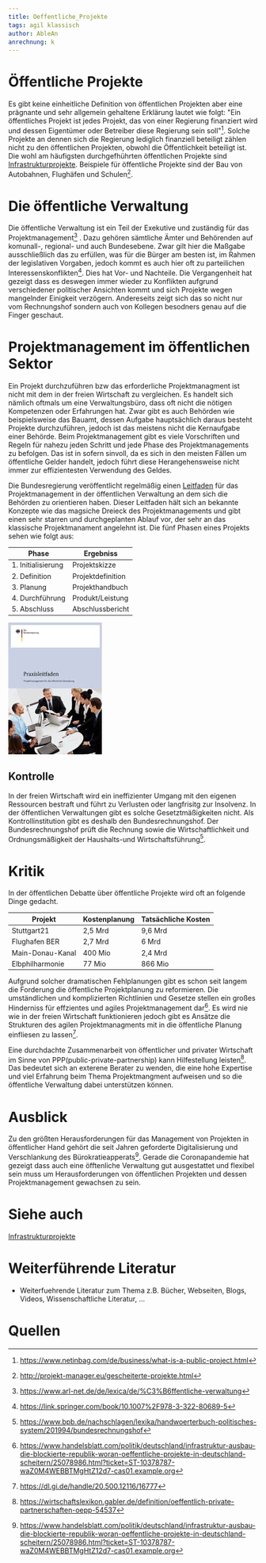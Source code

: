```yaml
---
title: Oeffentliche_Projekte
tags: agil klassisch
author: AbleAn
anrechnung: k 
---
```




[^1]: https://www.netinbag.com/de/business/what-is-a-public-project.html
[^2]: https://dl.gi.de/handle/20.500.12116/16777
[^3]: https://wirtschaftslexikon.gabler.de/definition/oeffentlich-private-partnerschaften-oepp-54537
[^4]: http://projekt-manager.eu/gescheiterte-projekte.html
[^5]: https://www.handelsblatt.com/politik/deutschland/infrastruktur-ausbau-die-blockierte-republik-woran-oeffentliche-projekte-in-deutschland-scheitern/25078986.html?ticket=ST-10378787-waZ0M4WEBBTMgHtZ12d7-cas01.example.org
[^6]: https://www.bpb.de/nachschlagen/lexika/handwoerterbuch-politisches-system/201994/bundesrechnungshof
[^7]: https://www.arl-net.de/de/lexica/de/%C3%B6ffentliche-verwaltung
[^8]: https://link.springer.com/book/10.1007%2F978-3-322-80689-5

# Öffentliche Projekte

Es gibt keine einheitliche Definition von öffentlichen Projekten aber eine prägnante und sehr allgemein gehaltene Erklärung lautet wie folgt: "Ein öffentliches Projekt ist jedes Projekt, das von einer Regierung finanziert wird und dessen Eigentümer oder Betreiber diese Regierung sein soll"[^1]. Solche Projekte an dennen sich die Regierung lediglich finanziell beteiligt zählen nicht zu den öffentlichen Projekten, obwohl die Öffentlichkeit beteiligt ist. Die wohl am häufigsten durchgefhührten öffentlichen Projekte sind [Infrastrukturprojekte](https://github.com/ManagingProjectsSuccessfully/ManagingProjectsSuccessfully.github.io/blob/main/kb/Infrastruktur_Projekte.md). Beispiele für öffentliche Projekte sind der Bau von Autobahnen, Flughäfen und Schulen[^4].

# Die öffentliche Verwaltung
Die öffentliche Verwaltung ist ein Teil der Exekutive und zuständig für das Projektmanagement[^7] . Dazu gehören sämtliche Ämter und Behörenden auf komunall-, regional- und auch Bundesebene. Zwar gilt hier die Maßgabe ausschließlich das zu erfüllen, was für die Bürger am besten ist, im Rahmen der legislativen Vorgaben, jedoch kommt es auch hier oft zu parteilichen Interessenskonflikten[^8].
Dies hat Vor- und Nachteile. Die Vergangenheit hat gezeigt dass es deswegen immer wieder zu Konflikten aufgrund verschiedener politischer Ansichten kommt und sich Projekte wegen mangelnder Einigkeit verzögern. Andereseits zeigt sich das so nicht nur vom Rechnungshof sondern auch von Kollegen besodners genau auf die Finger geschaut.

# Projektmanagement im öffentlichen Sektor
Ein Projekt durchzuführen bzw das erforderliche Projektmanagment ist nicht mit dem in der freien Wirtschaft zu vergleichen. Es handelt sich nämlich oftmals um eine Verwaltungsbüro, dass oft nicht die nötigen Kompetenzen oder Erfahrungen hat. Zwar gibt es auch Behörden wie beispielsweise das Bauamt, dessen Aufgabe hauptsächlich daraus besteht Projekte durchzuführen, jedoch ist das meistens nicht die Kernaufgabe einer Behörde. Beim Projektmanagement gibt es viele Vorschriften und Regeln für nahezu jeden Schritt und jede Phase des Projektmanagements zu befolgen. Das ist in sofern sinvoll, da es sich in den meisten Fällen um öffentliche Gelder handelt, jedoch führt diese Herangehensweise nicht immer zur effizientesten Verwendung des Geldes.

Die Bundesregierung veröffentlicht regelmäßig einen [Leitfaden](https://www.bmi.bund.de/SharedDocs/downloads/DE/veroeffentlichungen/themen/moderne-verwaltung/praxisleitfaden-projektmanagement.html) für das Projektmanagement in der öffentlichen Verwaltung an dem sich die Behörden zu orientieren haben. Dieser Leitfaden hält sich an bekannte Konzepte wie das magsiche Dreieck des Projektmanagements und gibt einen sehr starren und durchgeplanten Ablauf vor, der sehr an das klassische Projektmanament angelehnt ist. Die fünf Phasen eines Projekts sehen wie folgt aus:

| Phase  | Ergebniss |
| ------------- | ------------- |
| 1. Initialisierung  | Projektskizze  |
| 2. Definition  | Projektdefinition  |
| 3. Planung  | Projekthandbuch  |
| 4. Durchführung  | Produkt/Leistung  |
| 5. Abschluss | Abschlussbericht  |    


![Beispielabbildung](Oeffentliche_Projekte/images.jpg)


## Kontrolle
In der freien Wirtschaft wird ein ineffizienter Umgang mit den eigenen Ressourcen bestraft und führt zu Verlusten oder langfrisitg zur Insolvenz. In der öffentlichen Verwaltungen gibt es solche Gesetztmäßigkeiten nicht. Als Kontrollinstitution gibt es deshalb den Bundesrechnungshof. Der Bundesrechnungshof prüft die Rechnung sowie die Wirtschaftlichkeit und Ordnungsmäßigkeit der Haushalts-und Wirtschaftsführung[^6]. 

  
# Kritik
In der öffentlichen Debatte über öffentliche Projekte wird oft an folgende Dinge gedacht.

| Projekt | Kostenplanung | Tatsächliche Kosten |
| ------------ |  ------------- | ------------- |                                           
| Stuttgart21    | 2,5 Mrd       | 9,6 Mrd      |
| Flughafen BER   | 2,7 Mrd     | 6 Mrd    |
| Main-Donau-Kanal    | 400 Mio       | 2,4 Mrd      |
| Elbphilharmonie    | 77 Mio       | 866 Mio      |


Aufgrund solcher dramatischen Fehlplanungen gibt es schon seit langem die Forderung die öffentliche Projektplanung zu reformieren. Die umständlichen und komplizierten Richtlinien und Gesetze stellen ein großes Hinderniss für effzientes und agiles Projektmanagement dar[^5]. Es wird nie wie in der freien Wirtschaft funktionieren jedoch gibt es Ansätze die Strukturen des agilen Projektmanagments mit in die öffentliche Planung einfliesen zu lassen[^2].

Eine durchdachte Zusammenarbeit von öffentlicher und privater Wirtschaft im Sinne von PPP(public-private-partnership) kann Hilfestellung leisten[^3]. Das bedeutet sich an exterene Berater zu wenden, die eine hohe Expertise und viel Erfahrung beim Thema Projektmangment aufweisen und so die öffentliche Verwaltung dabei unterstützen können.

# Ausblick
Zu den größten Herausforderungen für das Management von Projekten in öffentlicher Hand gehört die seit Jahren geforderte Digitalisierung und Verschlankung des Bürokratieapperats[^5]. Gerade die Coronapandemie hat gezeigt dass auch eine öfftenliche Verwaltung gut ausgestattet und flexibel sein muss um Herausforderungen von öffentlichen Projekten und dessen Projektmanagement gewachsen zu sein.

# Siehe auch

[Infrastrukturprojekte](https://github.com/ManagingProjectsSuccessfully/ManagingProjectsSuccessfully.github.io/blob/main/kb/Infrastruktur_Projekte.md)

# Weiterführende Literatur

* Weiterfuehrende Literatur zum Thema z.B. Bücher, Webseiten, Blogs, Videos, Wissenschaftliche Literatur, ...



# Quellen
